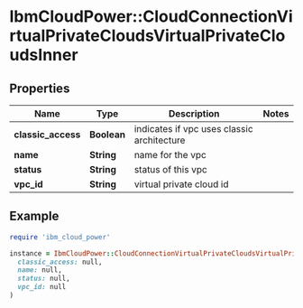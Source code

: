 # IbmCloudPower::CloudConnectionVirtualPrivateCloudsVirtualPrivateCloudsInner

## Properties

| Name | Type | Description | Notes |
| ---- | ---- | ----------- | ----- |
| **classic_access** | **Boolean** | indicates if vpc uses classic architecture |  |
| **name** | **String** | name for the vpc |  |
| **status** | **String** | status of this vpc |  |
| **vpc_id** | **String** | virtual private cloud id |  |

## Example

```ruby
require 'ibm_cloud_power'

instance = IbmCloudPower::CloudConnectionVirtualPrivateCloudsVirtualPrivateCloudsInner.new(
  classic_access: null,
  name: null,
  status: null,
  vpc_id: null
)
```

